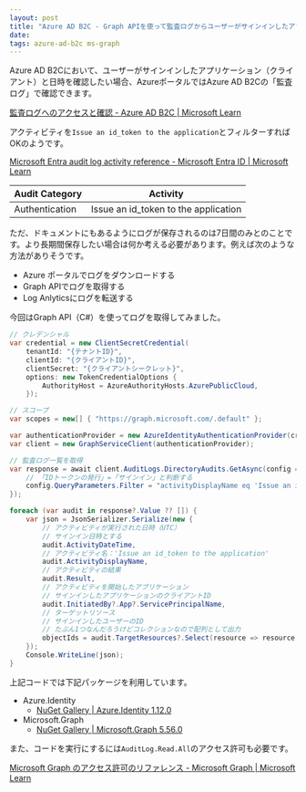 ```yaml
---
layout: post
title: "Azure AD B2C - Graph APIを使って監査ログからユーザーがサインインしたアプリケーション（クライアント）と日時を取得する"
date:
tags: azure-ad-b2c ms-graph
---
```


Azure AD B2Cにおいて、ユーザーがサインインしたアプリケーション（クライアント）と日時を確認したい場合、AzureポータルではAzure AD B2Cの「監査ログ」で確認できます。

[監査ログへのアクセスと確認 - Azure AD B2C &#124; Microsoft Learn](https://learn.microsoft.com/ja-jp/azure/active-directory-b2c/view-audit-logs)

アクティビティを`Issue an id_token to the application`とフィルターすればOKのようです。

[Microsoft Entra audit log activity reference - Microsoft Entra ID &#124; Microsoft Learn](https://learn.microsoft.com/en-us/entra/identity/monitoring-health/reference-audit-activities)

|Audit Category|Activity|
|--|--|
|Authentication|Issue an id_token to the application|

ただ、ドキュメントにもあるようにログが保存されるのは7日間のみとのことです。より長期間保存したい場合は何か考える必要があります。例えば次のような方法がありそうです。

- Azure ポータルでログをダウンロードする
- Graph APIでログを取得する
- Log Anlyticsにログを転送する

今回はGraph API（C#）を使ってログを取得してみました。

```csharp
// クレデンシャル
var credential = new ClientSecretCredential(
    tenantId: "{テナントID}",
    clientId: "{クライアントID}",
    clientSecret: "{クライアントシークレット}",
    options: new TokenCredentialOptions {
        AuthorityHost = AzureAuthorityHosts.AzurePublicCloud,
    });

// スコープ
var scopes = new[] { "https://graph.microsoft.com/.default" };

var authenticationProvider = new AzureIdentityAuthenticationProvider(credential: credential, scopes: scopes);
var client = new GraphServiceClient(authenticationProvider);

// 監査ログ一覧を取得
var response = await client.AuditLogs.DirectoryAudits.GetAsync(config => {
    // 「IDトークンの発行」=「サインイン」と判断する
    config.QueryParameters.Filter = "activityDisplayName eq 'Issue an id_token to the application'";
});

foreach (var audit in response?.Value ?? []) {
    var json = JsonSerializer.Serialize(new {
        // アクティビティが実行された日時（UTC）
        // サインイン日時とする
        audit.ActivityDateTime,
        // アクティビティ名：'Issue an id_token to the application'
        audit.ActivityDisplayName,
        // アクティビティの結果
        audit.Result,
        // アクティビティを開始したアプリケーション
        // サインインしたアプリケーションのクライアントID
        audit.InitiatedBy?.App?.ServicePrincipalName,
        // ターゲットリソース
        // サインインしたユーザーのID
        // たぶん1つなんだろうけどコレクションなので配列として出力
        objectIds = audit.TargetResources?.Select(resource => resource.Id),
    });
    Console.WriteLine(json);
}
```

上記コードでは下記パッケージを利用しています。

- Azure.Identity
    - [NuGet Gallery &#124; Azure.Identity 1.12.0](https://www.nuget.org/packages/Azure.Identity)
- Microsoft.Graph
    - [NuGet Gallery &#124; Microsoft.Graph 5.56.0](https://www.nuget.org/packages/Microsoft.Graph)

また、コードを実行にするには`AuditLog.Read.All`のアクセス許可も必要です。

[Microsoft Graph のアクセス許可のリファレンス - Microsoft Graph &#124; Microsoft Learn](https://learn.microsoft.com/ja-jp/graph/permissions-reference#auditlogreadall)
